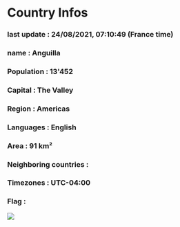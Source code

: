 # Country  Infos
### last update : 24/08/2021, 07:10:49 (France time)

### name : Anguilla
### Population : 13'452
### Capital : The Valley
### Region : Americas
### Languages : English
### Area : 91 km²
### Neighboring countries : 
### Timezones : UTC-04:00

### Flag :
![](https://restcountries.eu/data/aia.svg)